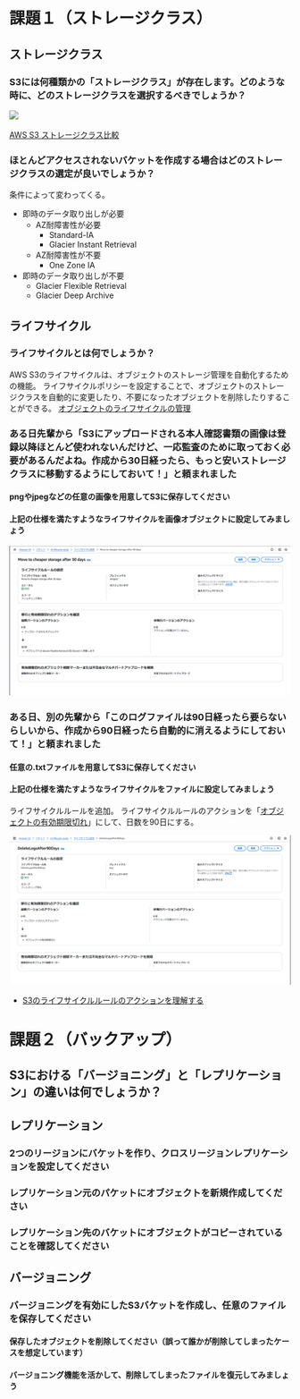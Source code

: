 # 課題１（ストレージクラス）
## ストレージクラス
### S3には何種類かの「ストレージクラス」が存在します。どのような時に、どのストレージクラスを選択するべきでしょうか？
<img src="https://res.cloudinary.com/zenn/image/fetch/s--ME8iIwhD--/c_limit%2Cf_auto%2Cfl_progressive%2Cq_auto%2Cw_1200/https://storage.googleapis.com/zenn-user-upload/deployed-images/d91d1b8ee29a638bcd70b2a1.png%3Fsha%3Dc23c6e42d03ba15f388c7e2b4eec85360d23f5f4" style="background-color: white;" >

[AWS S3 ストレージクラス比較](https://zenn.dev/k_tana/articles/2023-07_aws-s3-storage-class)

### ほとんどアクセスされないバケットを作成する場合はどのストレージクラスの選定が良いでしょうか？
条件によって変わってくる。

- 即時のデータ取り出しが必要
  - AZ耐障害性が必要
    - Standard-IA
    - Glacier Instant Retrieval
  - AZ耐障害性が不要
    - One Zone IA
- 即時のデータ取り出しが不要
  - Glacier Flexible Retrieval
  - Glacier Deep Archive

## ライフサイクル
### ライフサイクルとは何でしょうか？
AWS S3のライフサイクルは、オブジェクトのストレージ管理を自動化するための機能。
ライフサイクルポリシーを設定することで、オブジェクトのストレージクラスを自動的に変更したり、不要になったオブジェクトを削除したりすることができる。
[オブジェクトのライフサイクルの管理](https://docs.aws.amazon.com/ja_jp/AmazonS3/latest/userguide/object-lifecycle-mgmt.html)


### ある日先輩から「S3にアップロードされる本人確認書類の画像は登録以降ほとんど使われないんだけど、一応監査のために取っておく必要があるんだよね。作成から30日経ったら、もっと安いストレージクラスに移動するようにしておいて！」と頼まれました
#### pngやjpegなどの任意の画像を用意してS3に保存してください
#### 上記の仕様を満たすようなライフサイクルを画像オブジェクトに設定してみましょう
<img src="move_to_cheaper_storage_after_30_days.png">

### ある日、別の先輩から「このログファイルは90日経ったら要らないらしいから、作成から90日経ったら自動的に消えるようにしておいて！」と頼まれました
#### 任意の.txtファイルを用意してS3に保存してください
#### 上記の仕様を満たすようなライフサイクルをファイルに設定してみましょう
ライフサイクルルールを追加。
ライフサイクルルールのアクションを「[オブジェクトの有効期限切れ](https://docs.aws.amazon.com/ja_jp/AmazonS3/latest/userguide/lifecycle-expire-general-considerations.html)」にして、日数を90日にする。

<img src="./delete_dogs_after_90_days.png">

- [S3のライフサイクルルールのアクションを理解する](https://www.capybara-engineer.com/entry/2021/09/16/151849)

# 課題２（バックアップ）
## S3における「バージョニング」と「レプリケーション」の違いは何でしょうか？
## レプリケーション
### 2つのリージョンにバケットを作り、クロスリージョンレプリケーションを設定してください
### レプリケーション元のパケットにオブジェクトを新規作成してください
### レプリケーション先のバケットにオブジェクトがコピーされていることを確認してください
## バージョニング
### バージョニングを有効にしたS3バケットを作成し、任意のファイルを保存してください
#### 保存したオブジェクトを削除してください（誤って誰かが削除してしまったケースを想定しています）
#### バージョニング機能を活かして、削除してしまったファイルを復元してみましょう